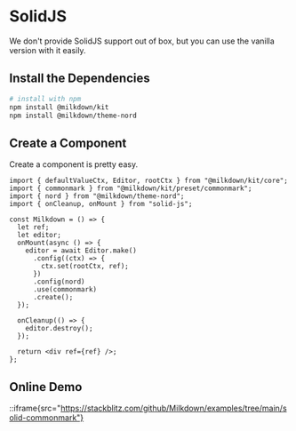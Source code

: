 # SolidJS

We don't provide SolidJS support out of box, but you can use the vanilla version with it easily.

## Install the Dependencies

```bash
# install with npm
npm install @milkdown/kit
npm install @milkdown/theme-nord
```

## Create a Component

Create a component is pretty easy.

```tsx
import { defaultValueCtx, Editor, rootCtx } from "@milkdown/kit/core";
import { commonmark } from "@milkdown/kit/preset/commonmark";
import { nord } from "@milkdown/theme-nord";
import { onCleanup, onMount } from "solid-js";

const Milkdown = () => {
  let ref;
  let editor;
  onMount(async () => {
    editor = await Editor.make()
      .config((ctx) => {
        ctx.set(rootCtx, ref);
      })
      .config(nord)
      .use(commonmark)
      .create();
  });

  onCleanup(() => {
    editor.destroy();
  });

  return <div ref={ref} />;
};
```

## Online Demo

::iframe{src="https://stackblitz.com/github/Milkdown/examples/tree/main/solid-commonmark"}
